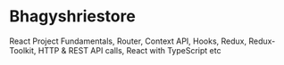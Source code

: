 # Bhagyshriestore
React Project Fundamentals, Router, Context API, Hooks, Redux, Redux-Toolkit, HTTP &amp; REST API calls, React with TypeScript etc
